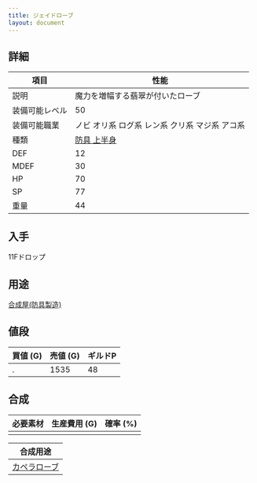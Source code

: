 ```yaml
---
title: ジェイドローブ
layout: document
---
```

## 詳細


|項目|性能|
|---|---|
|説明|魔力を増幅する翡翠が付いたローブ|
|装備可能レベル|50|
|装備可能職業|ノビ オリ系 ログ系 レン系 クリ系 マジ系 アコ系|
|種類|[防具 上半身](防具(上半身))|
|DEF|12|
|MDEF|30|
|HP|70|
|SP|77|
|重量|44|

## 入手

11Fドロップ

## 用途

[合成屋(防具製造)](合成屋(防具製造))

## 値段


|買値 (G)|売値 (G)|ギルドP|
|---|---|---|
|.|1535|48|

## 合成


|必要素材|生産費用 (G)|確率 (%)|
|---|---|---|
||||


|合成用途|
|---|
|[カペラローブ](カペラローブ)|